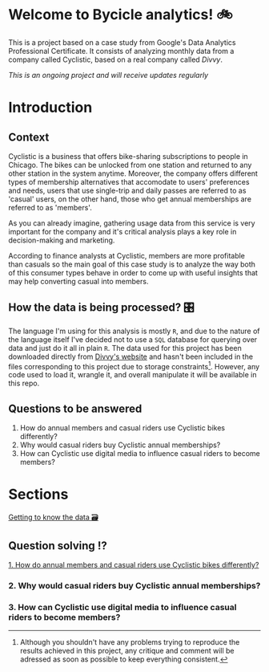 # Welcome to Bycicle analytics! :bike:

This is a project based on a case study from Google's Data Analytics Professional Certificate. It consists of analyzing monthly data from a company called Cyclistic, based on a real company called *Divvy*.

*This is an ongoing project and will receive updates regularly*

# Introduction

## Context

Cyclistic is a business that offers bike-sharing subscriptions to people in Chicago. The bikes can be unlocked from one station and returned to any other station in the system anytime. Moreover, the company offers different types of membership alternatives that accomodate to users' preferences and needs, users that use single-trip and daily passes are referred to as 'casual' users, on the other hand, those who get annual memberships are referred to as 'members'.

As you can already imagine, gathering usage data from this service is very important for the company and it's critical analysis plays a key role in decision-making and marketing.

According to finance analysts at Cyclistic, members are more profitable than casuals so the main goal of this case study is to analyze the way both of this consumer types behave in order to come up with useful insights that may help converting casual into members.

## How the data is being processed? :control_knobs:

The language I'm using for this analysis is mostly `R`, and due to the nature of the language itself I've decided not to use a `SQL` database for querying over data and just do it all in plain `R`. The data used for this project has been downloaded directly from [Divvy's website](https://divvybikes.com/system-data) and hasn't been included in the files corresponding to this project due to storage constraints[^readme-1]. However, any code used to load it, wrangle it, and overall manipulate it will be available in this repo.

[^readme-1]: Although you shouldn't have any problems trying to reproduce the results achieved in this project, any critique and comment will be adressed as soon as possible to keep everything consistent.

## Questions to be answered

1.  How do annual members and casual riders use Cyclistic bikes differently?
2.  Why would casual riders buy Cyclistic annual memberships?
3.  How can Cyclistic use digital media to influence casual riders to become members?

# Sections
[Getting to know the data :card_file_box:](progression/GettingToKnowTheData)
## Question solving :interrobang:
[1. How do annual members and casual riders use Cyclistic bikes differently?](progression/AnsweringQuestions/KeyDifferences)
### 2. Why would casual riders buy Cyclistic annual memberships?
### 3. How can Cyclistic use digital media to influence casual riders to become members?
